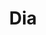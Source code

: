 ---
title: "Dia"
url: /ciudad-autonoma-de-buenos-aires/dia-avenida-triunvirato-2/
shop: Supermarkt
---